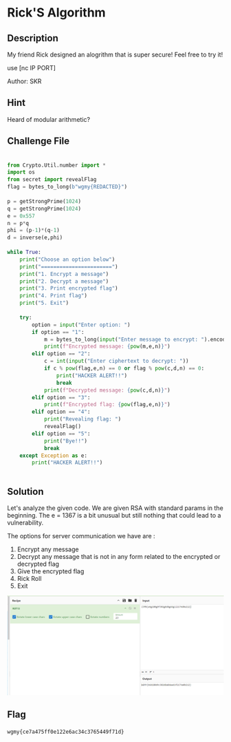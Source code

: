 # Rick'S Algorithm

## Description

My friend Rick designed an alogrithm that is super secure! Feel free to try it!

use [nc IP PORT]

Author: SKR

## Hint
Heard of modular arithmetic?

## Challenge File

```python

from Crypto.Util.number import *
import os
from secret import revealFlag
flag = bytes_to_long(b"wgmy{REDACTED}")

p = getStrongPrime(1024)
q = getStrongPrime(1024)
e = 0x557
n = p*q
phi = (p-1)*(q-1)
d = inverse(e,phi)

while True:
	print("Choose an option below")
	print("=======================")
	print("1. Encrypt a message")
	print("2. Decrypt a message")
	print("3. Print encrypted flag")
	print("4. Print flag")
	print("5. Exit")

	try:
		option = input("Enter option: ")
		if option == "1":
			m = bytes_to_long(input("Enter message to encrypt: ").encode())
			print(f"Encrypted message: {pow(m,e,n)}")
		elif option == "2":
			c = int(input("Enter ciphertext to decrypt: "))
			if c % pow(flag,e,n) == 0 or flag % pow(c,d,n) == 0:
				print("HACKER ALERT!!")
				break
			print(f"Decrypted message: {pow(c,d,n)}")
		elif option == "3":
			print(f"Encrypted flag: {pow(flag,e,n)}")
		elif option == "4":
			print("Revealing flag: ")
			revealFlag()
		elif option == "5":
			print("Bye!!")
			break
	except Exception as e:
		print("HACKER ALERT!!")
	
```
## Solution

Let's analyze the given code.
We are given RSA with standard params in the beginning.
The e = 1367 is a bit unusual but still nothing that could lead to a vulnerability.

The options for server communication we have are :

1) Encrypt any message
2) Decrypt any message that is not in any form related to the encrypted or decrypted flag
3) Give the encrypted flag
4) Rick Roll
5) Exit



![Description](../../../images/Credentials.png)

## Flag
`wgmy{ce7a475ff0e122e6ac34c3765449f71d}`
